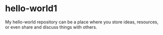 # hello-world1
 My hello-world repository can be a place where you store ideas, resources, or even share and discuss things with others.
